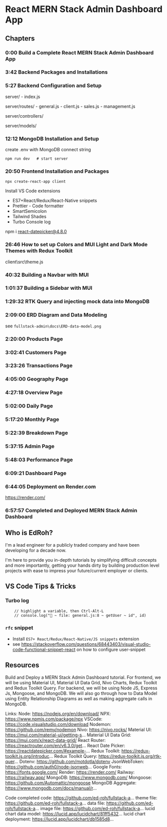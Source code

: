 
# React MERN Stack Admin Dashboard App

## Chapters

### 0:00 Build a Complete React MERN Stack Admin Dashboard App

### 3:42 Backend Packages and Installations

### 5:27 Backend Configuration and Setup

server/
    - index.js

server/routes/
    - general.js
    - client.js
    - sales.js
    - management.js

server/controllers/

server/models/



### 12:12 MongoDB Installation and Setup

create .env with MongoDB connect string

```
npm run dev   # start server
```


### 20:50 Frontend Installation and Packages

```
npx create-react-app client
```

Install VS Code extensions
- ES7+React/Redux/React-Native snippets
- Prettier - Code formatter
- SmartSemicolon
- Tailwind Shades
- Turbo Console log

npm i react-datepicker@4.8.0

### 26:46 How to set up Colors and MUI Light and Dark Mode Themes with Redux Toolkit

client\src\theme.js

### 40:32 Building a Navbar with MUI

### 1:01:37 Building a Sidebar with MUI

### 1:29:32 RTK Query and injecting mock data into MongoDB


### 2:09:00 ERD Diagram and Data Modeling

see `fullstack-admin\docs\ERD-data-model.png`

### 2:20:00 Products Page

### 3:02:41 Customers Page

### 3:23:26 Transactions Page

### 4:05:00 Geography Page

### 4:27:18 Overview Page

### 5:02:00 Daily Page

### 5:17:20 Monthly Page

### 5:22:39 Breakdown Page

### 5:37:15 Admin Page

### 5:48:03 Performance Page

### 6:09:21 Dashboard Page

### 6:44:05 Deployment on Render.com

https://render.com/

### 6:57:57 Completed and Deployed MERN Stack Admin Dashboard


## Who is EdRoh? 

I'm a lead engineer for a publicly traded company and have been developing for a decade now. 

I'm here to provide you in-depth tutorials by simplifying difficult concepts and more importantly, getting your hands dirty by building production level projects with ease to impress your future/current employer or clients.


## VS Code Tips & Tricks

### Turbo log
```
    // highlight a variable, then Ctrl-Alt-L
    // console.log("🚀 ~ file: general.js:8 ~ getUser ~ id", id)

```

### `rfc` snippet

- Install `ES7+ React/Redux/React-Native/JS snippets` extension
- see https://stackoverflow.com/questions/68443403/visual-studio-code-functional-snippet-react on how to configure user-snippet

## Resources

Build and Deploy a MERN Stack Admin Dashboard tutorial. For frontend, we will be using Material UI, Material UI Data Grid, Nivo Charts, Redux Toolkit and Redux Toolkit Query. For backend, we will be using Node JS, Express Js, Mongoose, and MongoDB. We will also go through how to Data Model using Entity Relationship Diagrams as well as making aggregate calls in MongoDB.

Links:
Node: https://nodejs.org/en/download/
NPX: https://www.npmjs.com/package/npx
VSCode: https://code.visualstudio.com/download
Nodemon: https://github.com/remy/nodemon
Nivo: https://nivo.rocks/
Material UI: https://mui.com/material-ui/getting-s...
Material UI Data Grid: https://mui.com/x/react-data-grid/
React Router: https://reactrouter.com/en/v6.3.0/get...
React Date Picker: https://reactdatepicker.com/#example-...
Redux Toolkit: https://redux-toolkit.js.org/introduc...
Redux Toolkit Query: https://redux-toolkit.js.org/rtk-quer...
Dotenv: https://github.com/motdotla/dotenv
JsonWebToken: https://github.com/auth0/node-jsonweb...
Google Fonts: https://fonts.google.com/
Render: https://render.com/
Railway: https://railway.app/
MongoDB: https://www.mongodb.com/
Mongoose: https://github.com/Automattic/mongoose
MongoDB Aggregate: https://www.mongodb.com/docs/manual/r...

Code
completed code: https://github.com/ed-roh/fullstack-a...
theme file: https://github.com/ed-roh/fullstack-a... 
data file: https://github.com/ed-roh/fullstack-a...
image file: https://github.com/ed-roh/fullstack-a...
lucid chart data model: https://lucid.app/lucidchart/81ff5432...
lucid chart deployment: https://lucid.app/lucidchart/db1585d8...